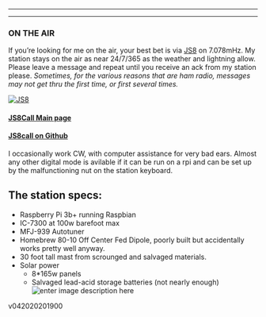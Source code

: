 
  

----------

----------

### ON THE AIR

If you’re looking for me on the air, your best bet is via  [JS8](http://js8call.com/)  on 7.078mHz. My station stays on the air as near 24/7/365 as the weather and lightning allow. Please leave a message and repeat until you receive an ack from my station please.  _Sometimes, for the various reasons that are ham radio, messages may not get thru the first time, or first several times._

[![JS8](https://i.postimg.cc/sxdKgfqk/web-header-2-1024x165.png)](http://js8call.com/)

#### [JS8Call Main page](http://js8call.com/)

#### [JS8call on Github](https://github.com/jsherer/ft8call)

I occasionally work CW, with computer assistance for very bad ears. Almost any other digital mode is avilable if it can be run on a rpi and can be set up by the malfunctioning nut on the station keyboard.



## The station specs:

-   Raspberry Pi 3b+ running Raspbian
-   IC-7300 at 100w barefoot max
-   MFJ-939 Autotuner
-   Homebrew 80-10 Off Center Fed Dipole, poorly built but accidentally works pretty well anyway.
-   30 foot tall mast from scrounged and salvaged materials.  
- Solar power
	- 8*165w panels
	- Salvaged lead-acid storage batteries (not nearly enough)
    ![enter image description here](https://i.postimg.cc/hv6yxbX5/309520-1.jpg)

v042020201900
<!--stackedit_data:
eyJoaXN0b3J5IjpbODA1NTgyNDAyXX0=
-->